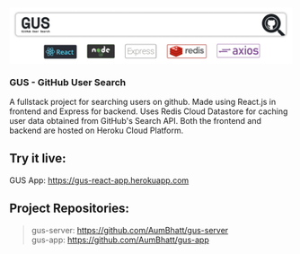 # <img align="center" src="./GH-Banner2.png" />
### GUS - GitHub User Search
A fullstack project for searching users on github. Made using React.js in frontend and Express for backend. Uses Redis Cloud Datastore for caching user data obtained from GitHub's Search API.
Both the frontend and backend are hosted on Heroku Cloud Platform.

## Try it live:
GUS App: https://gus-react-app.herokuapp.com

## Project Repositories:
> gus-server: https://github.com/AumBhatt/gus-server <br>
> gus-app: https://github.com/AumBhatt/gus-app
